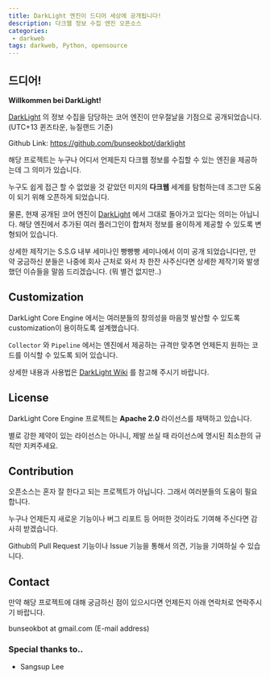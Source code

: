 ```yaml
---
title: DarkLight 엔진이 드디어 세상에 공개됩니다!
description: 다크웹 정보 수집 엔진 오픈소스
categories:
 - darkweb
tags: darkweb, Python, opensource
---
```


## 드디어!

**Willkommen bei DarkLight!**

[DarkLight](https://darklight.kr) 의 정보 수집을 담당하는 코어 엔진이 만우절날을 기점으로 공개되었습니다. (UTC+13 퀸즈타운, 뉴질랜드 기준)

Github Link: https://github.com/bunseokbot/darklight

해당 프로젝트는 누구나 어디서 언제든지 다크웹 정보를 수집할 수 있는 엔진을 제공하는데 그 의미가 있습니다.

누구도 쉽게 접근 할 수 없었을 것 같았던 미지의 **다크웹** 세계를 탐험하는데 조그만 도움이 되기 위해 오픈하게 되었습니다.

물론, 현재 공개된 코어 엔진이 [DarkLight](https://darklight.kr) 에서 그대로 돌아가고 있다는 의미는 아닙니다. 해당 엔진에서 추가된 여러 플러그인이 합쳐저 정보를 용이하게 제공할 수 있도록 변형되어 있습니다.

상세한 제작기는 S.S.G 내부 세미나인 빵빵빵 세미나에서 이미 공개 되었습니다만, 만약 궁금하신 분들은 나중에 회사 근처로 와서 차 한잔 사주신다면 상세한 제작기와 발생했던 이슈들을 말씀 드리겠습니다. (뭐 별건 없지만..)



## Customization

DarkLight Core Engine 에서는 여러분들의 창의성을 마음껏 발산할 수 있도록 customization이 용이하도록 설계했습니다.

`Collector` 와 `Pipeline` 에서는 엔진에서 제공하는 규격만 맞추면 언제든지 원하는 코드를 이식할 수 있도록 되어 있습니다.

상세한 내용과 사용법은 [DarkLight Wiki](https://github.com/bunseokbot/darklight/wiki) 를 참고해 주시기 바랍니다.



## License

DarkLight Core Engine 프로젝트는 **Apache 2.0** 라이선스를 채택하고 있습니다.

별로 강한 제약이 있는 라이선스는 아니니, 제발 쓰실 때 라이선스에 명시된 최소한의 규칙만 지켜주세요.



## Contribution

오픈소스는 혼자 잘 한다고 되는 프로젝트가 아닙니다. 그래서 여러분들의 도움이 필요합니다.

누구나 언제든지 새로운 기능이나 버그 리포트 등 어떠한 것이라도 기여해 주신다면 감사히 받겠습니다.

Github의 Pull Request 기능이나 Issue 기능을 통해서 의견, 기능을 기여하실 수 있습니다.



## Contact

만약 해당 프로젝트에 대해 궁금하신 점이 있으시다면 언제든지 아래 연락처로 연락주시기 바랍니다.

bunseokbot at gmail.com (E-mail address)



### Special thanks to..

* Sangsup Lee

